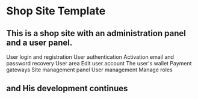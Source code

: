 <h1> Shop Site Template </h1>

<h2> This is a shop site with an administration panel and a user panel. </h2>


<p dir="auto"> User login and registration
User authentication
Activation email and password recovery
User area
Edit user account
The user's wallet
Payment gateways
Site management panel
User management
Manage roles
</p>

<h2> and His development continues </h2>
